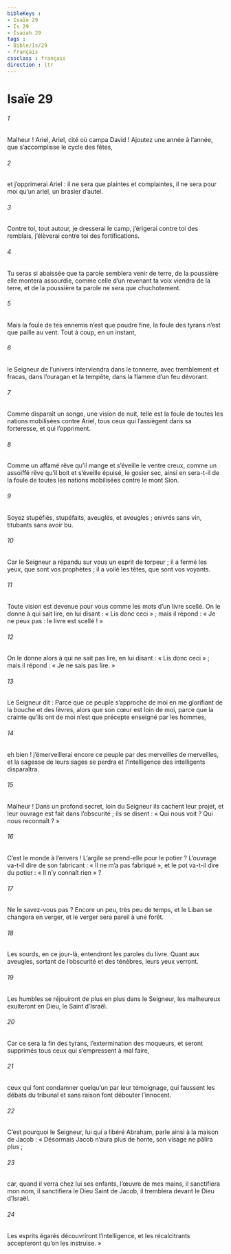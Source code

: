 ```yaml
---
bibleKeys : 
- Isaïe 29
- Is 29
- Isaiah 29
tags : 
- Bible/Is/29
- français
cssclass : français
direction : ltr
---
```


# Isaïe 29

###### 1
Malheur ! Ariel, Ariel,
cité où campa David !
Ajoutez une année à l’année,
que s’accomplisse le cycle des fêtes,
###### 2
et j’opprimerai Ariel :
il ne sera que plaintes et complaintes,
il ne sera pour moi qu’un ariel, un brasier d’autel.
###### 3
Contre toi, tout autour, je dresserai le camp,
j’érigerai contre toi des remblais,
j’élèverai contre toi des fortifications.
###### 4
Tu seras si abaissée que ta parole semblera venir de terre,
de la poussière elle montera assourdie,
comme celle d’un revenant ta voix viendra de la terre,
et de la poussière ta parole ne sera que chuchotement.
###### 5
Mais la foule de tes ennemis n’est que poudre fine,
la foule des tyrans n’est que paille au vent.
Tout à coup, en un instant,
###### 6
le Seigneur de l’univers interviendra
dans le tonnerre, avec tremblement et fracas,
dans l’ouragan et la tempête,
dans la flamme d’un feu dévorant.
###### 7
Comme disparaît un songe, une vision de nuit,
telle est la foule de toutes les nations
mobilisées contre Ariel,
tous ceux qui l’assiègent dans sa forteresse,
et qui l’oppriment.
###### 8
Comme un affamé rêve qu’il mange
et s’éveille le ventre creux,
comme un assoiffé rêve qu’il boit
et s’éveille épuisé, le gosier sec,
ainsi en sera-t-il de la foule de toutes les nations
mobilisées contre le mont Sion.
###### 9
Soyez stupéfiés, stupéfaits,
aveuglés, et aveugles ;
enivrés sans vin,
titubants sans avoir bu.
###### 10
Car le Seigneur a répandu sur vous
un esprit de torpeur ;
il a fermé les yeux, que sont vos prophètes ;
il a voilé les têtes, que sont vos voyants.
###### 11
Toute vision est devenue pour vous
comme les mots d’un livre scellé.
On le donne à qui sait lire,
en lui disant : « Lis donc ceci » ;
mais il répond : « Je ne peux pas : le livre est scellé ! »
###### 12
On le donne alors à qui ne sait pas lire,
en lui disant : « Lis donc ceci » ;
mais il répond : « Je ne sais pas lire. »
###### 13
Le Seigneur dit :
Parce que ce peuple s’approche de moi
en me glorifiant de la bouche et des lèvres,
alors que son cœur est loin de moi,
parce que la crainte qu’ils ont de moi
n’est que précepte enseigné par les hommes,
###### 14
eh bien ! j’émerveillerai encore ce peuple
par des merveilles de merveilles,
et la sagesse de leurs sages se perdra
et l’intelligence des intelligents disparaîtra.
###### 15
Malheur ! Dans un profond secret, loin du Seigneur
ils cachent leur projet,
et leur ouvrage est fait dans l’obscurité ;
ils se disent : « Qui nous voit ? Qui nous reconnaît ? »
###### 16
C’est le monde à l’envers !
L’argile se prend-elle pour le potier ?
L’ouvrage va-t-il dire de son fabricant :
« Il ne m’a pas fabriqué »,
et le pot va-t-il dire du potier :
« Il n’y connaît rien » ?
###### 17
Ne le savez-vous pas ?
Encore un peu, très peu de temps,
et le Liban se changera en verger,
et le verger sera pareil à une forêt.
###### 18
Les sourds, en ce jour-là,
entendront les paroles du livre.
Quant aux aveugles, sortant de l’obscurité et des ténèbres,
leurs yeux verront.
###### 19
Les humbles se réjouiront de plus en plus
dans le Seigneur,
les malheureux exulteront
en Dieu, le Saint d’Israël.
###### 20
Car ce sera la fin des tyrans,
l’extermination des moqueurs,
et seront supprimés tous ceux qui s’empressent à mal faire,
###### 21
ceux qui font condamner quelqu’un par leur témoignage,
qui faussent les débats du tribunal
et sans raison font débouter l’innocent.
###### 22
C’est pourquoi le Seigneur, lui qui a libéré Abraham,
parle ainsi à la maison de Jacob :
« Désormais Jacob n’aura plus de honte,
son visage ne pâlira plus ;
###### 23
car, quand il verra chez lui ses enfants,
l’œuvre de mes mains,
il sanctifiera mon nom,
il sanctifiera le Dieu Saint de Jacob,
il tremblera devant le Dieu d’Israël.
###### 24
Les esprits égarés découvriront l’intelligence,
et les récalcitrants accepteront qu’on les instruise. »
